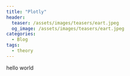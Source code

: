 ```yaml
---
title: "Plotly"
header:
  teaser: /assets/images/teasers/eart.jpeg
  og_image: /assets/images/teasers/eart.jpeg
categories:
  - Blog
tags:
  - theory
---
```


hello world
